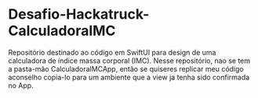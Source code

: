 # Desafio-Hackatruck-CalculadoraIMC
Repositório destinado ao código em SwiftUI para design de uma calculadora de índice massa corporal (IMC). Nesse repositório, nao se tem a pasta-mão CalculadoraIMCApp, então se quiseres replicar meu código aconselho copia-lo para um ambiente que a view ja tenha sido confirmada no App.
